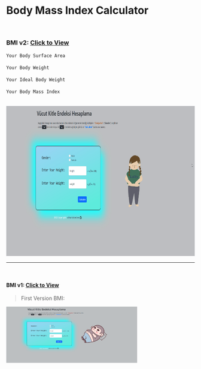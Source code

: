 # Body Mass Index Calculator


<br>

### BMI v2: [Click to View](https://alikartalonline-bmi.netlify.app/)

```
Your Body Surface Area

Your Body Weight

Your Ideal Body Weight

Your Body Mass Index

```

<br>

<img src="https://github.com/alikartalonline/Body-Mass-Index-Calculator/blob/main/public/gif/alikartalnonline-bmiv2.gif" width="800" height="400" alt="Bmiv2" title="Bmiv2">

<br>
<hr>
<br>

#### BMI v1: [Click to View](https://alikartalonline-bmi-v1.netlify.app/)

> First Version BMI:

<img src="https://github.com/alikartalonline/Body-Mass-Index-Calculator/blob/main/public/gif/alikartalnonline-bmi.gif" width="350" height="150" alt="Bmiv1" title="Bmiv1">
